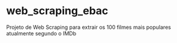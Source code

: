 # web_scraping_ebac
Projeto de Web Scraping para extrair os 100 filmes mais populares atualmente segundo o IMDb
